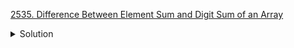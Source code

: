 [2535. Difference Between Element Sum and Digit Sum of an Array](https://leetcode.com/contest/weekly-contest-328/problems/difference-between-element-sum-and-digit-sum-of-an-array/)

<details><summary>Solution</summary>

![](../../../../assets/2535.png)

</details>
